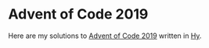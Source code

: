 # Advent of Code 2019
Here are my solutions to [Advent of Code 2019](https://adventofcode.com/2019) written in [Hy](https://github.com/hylang/hy). 
